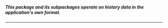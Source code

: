 
##### This package and its subpackages operate on history data in the application's own format.

---
